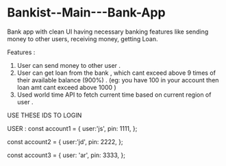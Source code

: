 # Bankist--Main---Bank-App
Bank app with clean UI having necessary banking features like sending money to other users, receiving money, getting Loan.  

Features :

1. User can send money to other user .
2. User can get loan from the bank , which cant exceed above 9 times of their available balance (900%)  .
(eg: you have 100 in your account then loan amt cant exceed above 1000 )
4. Used world time API to fetch current time based on current region of user .

USE THESE IDS TO LOGIN 

USER : 
const account1 = {
  user:'js',
  pin: 1111,
};

const account2 = {
 user:'jd',
  pin: 2222,
};

const account3 = {
  user: 'ar',
  pin: 3333,
};
